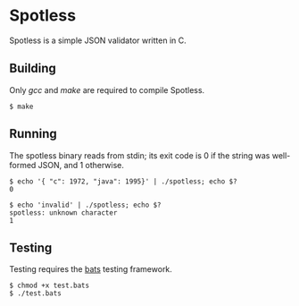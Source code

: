 Spotless
========

Spotless is a simple JSON validator written in C.

Building
--------

Only *gcc* and *make* are required to compile Spotless.

```
$ make
```

Running
-------

The spotless binary reads from stdin; its exit code is 0 if the
string was well-formed JSON, and 1 otherwise.

```
$ echo '{ "c": 1972, "java": 1995}' | ./spotless; echo $?
0

$ echo 'invalid' | ./spotless; echo $?
spotless: unknown character
1

```

Testing
-------

Testing requires the [bats](https://github.com/sstephenson/bats) testing framework.

```
$ chmod +x test.bats
$ ./test.bats
```
